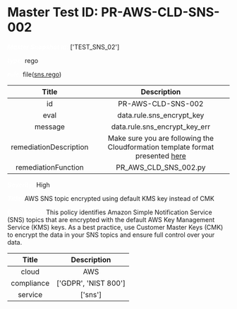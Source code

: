



# Master Test ID: PR-AWS-CLD-SNS-002


***<font color="white">Master Snapshot Id:</font>*** ['TEST_SNS_02']

***<font color="white">type:</font>*** rego

***<font color="white">rule:</font>*** file([sns.rego])  
  
  
  
  

|Title|Description|
| :---: | :---: |
|id|PR-AWS-CLD-SNS-002|
|eval|data.rule.sns_encrypt_key|
|message|data.rule.sns_encrypt_key_err|
|remediationDescription|Make sure you are following the Cloudformation template format presented <a href='https://docs.aws.amazon.com/AWSCloudFormation/latest/UserGuide/aws-resource-sns-subscription.html' target='_blank'>here</a>|
|remediationFunction|PR_AWS_CLD_SNS_002.py|


***<font color="white">Severity:</font>*** High

***<font color="white">Title:</font>*** AWS SNS topic encrypted using default KMS key instead of CMK

***<font color="white">Description:</font>*** This policy identifies Amazon Simple Notification Service (SNS) topics that are encrypted with the default AWS Key Management Service (KMS) keys. As a best practice, use Customer Master Keys (CMK) to encrypt the data in your SNS topics and ensure full control over your data.  
  
  

|Title|Description|
| :---: | :---: |
|cloud|AWS|
|compliance|['GDPR', 'NIST 800']|
|service|['sns']|



[sns.rego]: https://github.com/prancer-io/prancer-compliance-test/tree/master/aws/cloud/sns.rego
